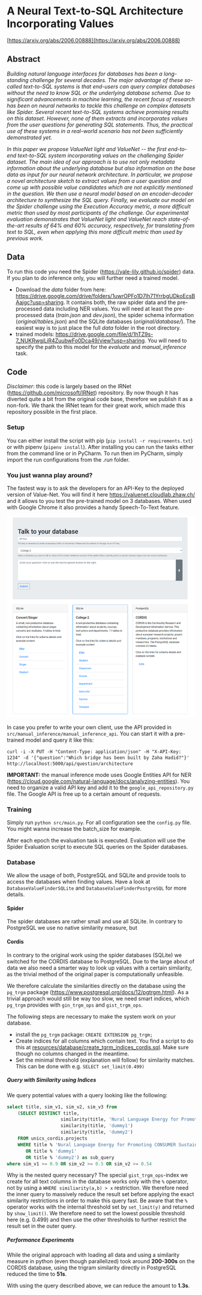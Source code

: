 # A Neural Text-to-SQL Architecture Incorporating Values

[https://arxiv.org/abs/2006.00888](https://arxiv.org/abs/2006.00888)

## Abstract

_Building natural language interfaces for databases has been a long-standing challenge for several decades. The major advantage of these so-called text-to-SQL systems is that end-users can query complex databases without the need to know SQL or the underlying database schema. Due to significant advancements in machine learning, the recent focus of research has been on neural networks to tackle this challenge on complex datasets like Spider. Several recent text-to-SQL systems achieve promising results on this dataset. However, none of them extracts and incorporates values from the user questions for generating SQL statements. Thus, the practical use of these systems in a real-world scenario has not been sufficiently demonstrated yet._

_In this paper we propose ValueNet light and ValueNet  -- the first end-to-end text-to-SQL system incorporating values on the challenging Spider dataset. The main idea of our approach is to use not only metadata information about the underlying database but also information on the base data as input for our neural network architecture. In particular, we propose a novel architecture sketch to extract values from a user question and come up with possible value candidates which are not explicitly mentioned in the question. We then use a neural model based on an encoder-decoder architecture to synthesize the SQL query. Finally, we evaluate our model on the Spider challenge using the Execution Accuracy metric, a more difficult metric than used by most participants of the challenge.
Our experimental evaluation demonstrates that ValueNet light and ValueNet reach state-of-the-art results of  64% and 60% accuracy, respectively, for translating from text to SQL, even when applying this more  difficult metric than used by previous work._

## Data
To run this code you need the Spider (https://yale-lily.github.io/spider) data. If you plan to do inference only, you will further need a trained model. 
* Download the _data_ folder from here: https://drive.google.com/drive/folders/1uwrOPFo1D7lh71YrrbgUDkoEcsBAajgc?usp=sharing. It contains both, the raw spider data and the pre-processed data including NER values. You will need at least the pre-processed data (_train.json_ and _dev.json_), the spider schema information (_original/tables.json_) and the SQLite databases (_original/database/_). The easiest way is to just place the full _data_ folder in the root directory.
* trained models: https://drive.google.com/file/d/1hTZ9s-7_NUKRwgjLiR4ZuubwFo0Dca49/view?usp=sharing. You will need to specify the path to this model for the _evaluate_ and _manual_inference_ task.


## Code

_Disclaimer_: this code is largely based on the IRNet (https://github.com/microsoft/IRNet) repository. By now though it has diverted quite a bit from the original code base, therefore we publish it as a non-fork. We thank the IRNet team for their great work, which made this repository possible in the first place.

### Setup
You can either install the script with pip (`pip install -r requirements.txt`) or with pipenv (`pipenv install`). After installing you can run the tasks either from the command line or in PyCharm. To run then im PyCharm, simply import the run configurations from the _.run_ folder.

### You just wanna play around?
The fastest way is to ask the developers for an API-Key to the deployed version of Value-Net. You will find it here [](https://valuenet.cloudlab.zhaw.ch/) https://valuenet.cloudlab.zhaw.ch/ and it allows to you test the pre-trained model on 3 databases. When used with Google Chrome it also provides a handy Speech-To-Text feature.

![Image of Manual Inference](./screenshot_manual_inference.png)

In case you prefer to write your own client, use the API provided in `src/manual_inference/manual_inference_api`. You can start it with a pre-trained model and query it like this:
```shell script
curl -i -X PUT -H "Content-Type: application/json" -H "X-API-Key: 1234" -d '{"question":"Which bridge has been built by Zaha Hadid?"}'  http://localhost:5000/api/question/architecture
```  

**IMPORTANT:** the manual inference mode uses Google Entities API for NER (https://cloud.google.com/natural-language/docs/analyzing-entities). You need to organize a valid API key and add it to the `google_api_repository.py` file. The Google API is free up to a certain amount of requests.

### Training
Simply run `python src/main.py`. For all configuration see the `config.py` file. You might wanna increase the batch_size for example.

After each epoch the evaluation task is executed. Evaluation will use the Spider Evaluation script to execute SQL queries on the Spider databases.

### Database
We allow the usage of both, PostgreSQL and SQLite and provide tools to access the databases when finding values. Have a look at `DatabaseValueFinderSQLite` and `DatabaseValueFinderPostgreSQL` for more details.

#### Spider
The spider databases are rather small and use all SQLite. In contrary to PostgreSQL we use no native similarity measure, but 

#### Cordis
In contrary to the original work using the spider databases (SQLite) we switched for the CORDIS database to PostgreSQL. Due to the large about of data we also
need a smarter way to look up values with a certain similarity, as the trivial method of the original paper is computationally unfeasible.

We therefore calculate the similarities directly on the database using the `pg_trgm` package (https://www.postgresql.org/docs/12/pgtrgm.html). 
As a trivial approach would still be way too slow, we need smart indices, which `pg_trgm` provides with `gin_trgm_ops` and `gist_trgm_ops`.

The following steps are necessary to make the system work on your database.
* install the `pg_trgm` package: `CREATE EXTENSION pg_trgm;`
* Create indices for all columns which contain text. You find a script to do this at [resources/database/create_tgrm_indices_cordis.sql](/database/create_tgrm_indices_cordis.sql). Make sure though no columns changed in the meantime.
* Set the minimal threshold (explanation will follow) for similarity matches. This can be done with e.g. `SELECT set_limit(0.499)`

##### Query with Similarity using Indices
We query potential values with a query looking like the following:
```Sql 
select title, sim_v1, sim_v2, sim_v3 from
    (SELECT DISTINCT title,
                    similarity(title, 'Nural Language Energy for Promoting CONSUMER Sustainable Behaviour') as sim_v1,
                    similarity(title, 'dummy1')                                                             as sim_v2,
                    similarity(title, 'dummy2')                                                             as sim_v3
    FROM unics_cordis.projects
    WHERE title % 'Nural Language Energy for Promoting CONSUMER Sustainable Behaviour'
       OR title % 'dummy1'
       OR title % 'dummy2') as sub_query
where sim_v1 >= 0.9 OR sim_v2 >= 0.5 OR sim_v2 >= 0.54
```


Why is the nested query necessary? The special `gist_trgm_ops`-index we create for all text columns in the database 
works only with the `%` operator, not by using a `WHERE similiarity(a,b) > x` restriction. We therefore
need the inner query to massively reduce the result set before applying the exact similarity restrictions in order to make this query fast.
Be aware that the `%` operator works with the internal threshold set by `set_limit(y)` and returned by `show_limit()`. 
We therefore need to set the lowest possible threshold here (e.g. 0.499) and then use the other thresholds
to further restrict the result set in the outer query.

##### Performance Experiments
While the original approach with loading all data and using a similarity measure in python (even though parallelized) took around **200-300s** on the CORDIS database, 
using the trigram similarity directly in PostgreSQL reduced the time to **51s**.

With using the query described above, we can reduce the amount to **1.3s**.